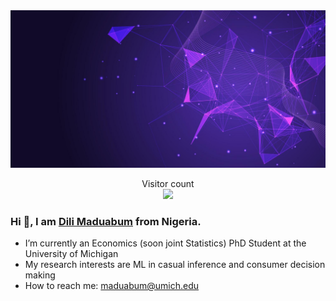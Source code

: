 <img src="https://raw.githubusercontent.com/Datadili/Datadili/master/banner-image.jpg" alt="Banner">

<p align="center"> 
  Visitor count<br>
  <img src="https://profile-counter.glitch.me/dmaduabum/count.svg" />
</p>

### Hi 👋, I am [Dili Maduabum](https://dmaduabum.github.io/) from Nigeria.

- I’m currently an Economics (soon joint Statistics) PhD Student at the University of Michigan
- My research interests are ML in casual inference and consumer decision making
- How to reach me: [maduabum@umich.edu](mailto:maduabum@umich.edu)


